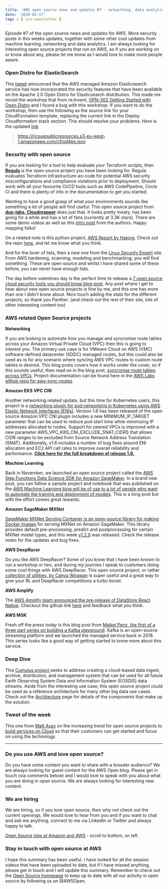 ```yaml
---
title: 'AWS open source news and updates #7 - networking, data analytics, security and more '
date: '2020-02-17'
tags : [ oss-newsletter ]
---
```

Episode #7 of the open source news and updates for AWS. More security posts in this weeks updates, together with some other cool updates from machine learning, networking and data analytics. I am always looking for interesting open source projects that run on AWS, so if you are working on or know about any, please let me know as I would love to make more people aware.

### Open Distro for ElasticSearch

This [tweet](https://twitter.com/AWSOpen/status/1227330467659161603) announced that the AWS managed Amazon Elasticsearch service had now incorporated the security features that have been available on the Apache 2.0 Open Distro for Elasticsearch distribution. This made me revisit the workshop that from re:Invent, [OPN-302 Getting Started with Open Distro](https://reinvent.aesworkshops.com/opn302/) and I found a bug with this workshop. If you want to do the workshop, then use the following as the source link for your CloudFormation template, replacing the current link in the Deploy Cloudformation stack section. This should resolve your problems. Here is the updated [link](https://ricsuepublicresources.s3-eu-west-1.amazonaws.com/cf/od4es.json)

>https://ricsuepublicresources.s3-eu-west-1.amazonaws.com/cf/od4es.json


### Security with open source

If you are looking for a tool to help evaluate your Terraform scripts, then **[Regula](https://github.com/fugue/regula)** is the open source project you have been looking for. Regula evaluates Terraform infrastructure-as-code for potential AWS security misconfigurations and compliance violations prior to deployment. Should work with all your favourite CI/CD tools such as AWS CodePipeline, Circle CI and there is plenty of info in the documentation to get you started.

Wanting to have a good grasp of what your environments sounds like something a lot of people will find useful. This open source project from **[duo-labs, Cloudmapper](https://github.com/duo-labs/cloudmapper)** does just that. It looks pretty meaty, has been going for a while and has a lot of fans (currently at 3.3K stars). There are some demo videos as well as this [intro post](https://duo.com/blog/introducing-cloudmapper-an-aws-visualization-tool) from the authors. Happy mapping folks!

On a related note is this python project, [AWS Report by Haking](https://hakin9.org/aws-report-a-tool-for-analyzing-amazon-resources/). Check out the repo [here](https://github.com/gmdutra/aws-report), and let me know what you think.

And for the lover of lists, then a new one from the [Linux Security Expert](https://linuxsecurity.expert/security-tools/aws-security-tools) site. From AWS hardening, scanning, modeling and benchmarking, you will find something. These are open source and whilst I have shared some of these before, you can never have enough lists.

The day before valentines day is the perfect time to release a [7 open source cloud security tools you should know blog post](https://blog.runpanther.io/open-source-cloud-security-tools/). Any post where I get to hear about new open source projects is fine by me, and this one has more than one I didn't know about. Nice touch adding the stats for the different projects, so thank you Panther. (and check out the rest of their site, lots of other interesting content too)

### AWS related Open Source projects

**Networking**

If you are looking to automate how you manage and syncronise route tables across your Amazon Virtual Private Cloud (VPC) then this is going to interest you. The primary use case is for VMware Cloud on AWS (VMC) software-defined datacenter (SDDC) managed routes, but this could also be used as-is for any scenario where syncing AWS VPC routes to custom route tables is desired. This blog posts covers how it works under the cover, so if this sounds useful, then read on in the blog post, [syncronise route tables across VPCs](https://aws.amazon.com/blogs/opensource/sync-routes-across-route-tables-with-aws-sync-routes-a-serverless-open-source-project/). Project documentation can be found here in the [AWS Labs github repo for aws-sync-routes](https://awslabs.github.io/aws-sync-routes/)

**Amazon EKS VPC CNI**

Another networking related update, but this time for Kubernetes users, this project is a [networking plugin for pod networking in Kubernetes using AWS Elastic Network Interfaces (ENIs)](https://github.com/aws/amazon-vpc-cni-k8s). Version 1.6 has been released of the open source Amazon VPC CNI plugin includes a new MINIMUM_IP_TARGET parameter that can be used to reduce pod start time while minimizing IP addresses allocated to nodes. Support for peered VPCs is improved with a new parameter AWS_VPC_K8S_CNI_EXCLUDE_SNAT_CIDRS that allows CIDR ranges to be excluded from Source Network Address Translation (SNAT). Additionally, v1.6 includes a number of bug fixes around ENI allocation and EC2 API call rates to improve overall reliability and performance. **[Click here for the full breakdown of release 1.6.](https://github.com/aws/amazon-vpc-cni-k8s/releases/tag/v1.6.0)**

**Machine Learning**

Back in November, we launched an open source project called the [AWS Step Functions Data Science SDK for Amazon SageMaker](https://aws.amazon.com/about-aws/whats-new/2019/11/introducing-aws-step-functions-data-science-sdk-amazon-sagemaker/). In a brand new post, you can follow a sample project and notebook that was published on the [AWS Machine Learning blog will be of use to a lot of people who want to automate the training and deployment of models](https://aws.amazon.com/blogs/machine-learning/automating-model-retraining-and-deployment-using-the-aws-step-functions-data-science-sdk-for-amazon-sagemaker/). This is a long post but with the effort comes great rewards.

**Amazon SageMaker MXNet**

[SageMaker MXNet Serving Container is an open-source library for making Docker images](https://pypi.org/project/sagemaker-mxnet-inference/1.2.0/) for serving MXNet on Amazon SageMaker. This library provides default pre-processing, predict and postprocessing for certain MXNet model types, and this week [v1.2.0](https://github.com/aws/sagemaker-mxnet-serving-container/releases) was released. Check the release notes for the updates and bug fixes.

**AWS DeepRacer**

Do you like AWS DeepRacer? Some of you know that I have been known to run a workshop or two, and during my journies I speak to customers doing some cool things with AWS DeepRacer. This open source project, or rather [collection of utilities, by Cahya Wirawan](https://github.com/cahya-wirawan/deepracer-tools/tree/master/auto-submission) is super useful and a great way to give your RL and DeepRacer competitions a turbo boost.


**AWS Amplify**

The [AWS Amplify team announced the pre-release of DataStore React Native](https://github.com/aws-amplify/amplify-js/issues/4527?sc_channel=sm&sc_campaign=Mobile_Campaign&sc_publisher=TWITTER&sc_country=Mobile&sc_outcome=awareness&trk=sm-mobile-community_TWITTER&linkId=82274998#issuecomment-585524466). Checkout the github link [here](https://github.com/aws-amplify/amplify-js/issues/4527?sc_channel=sm&sc_campaign=Mobile_Campaign&sc_publisher=TWITTER&sc_country=Mobile&sc_outcome=awareness&trk=sm-mobile-community_TWITTER&linkId=82274998#issuecomment-585524466) and feedback what you think.

**AWS MSK**

Fresh off the press today is this blog post from [Maikel Penz, the first of a three part series on building a Kafka playground](https://medium.com/@maikelpenz/building-a-kafka-playground-on-aws-part-1-setting-the-foundation-3065ecf51c19). Kafka is an open-source streaming platform and we launched the managed service back in 2018. This series looks like a good way of getting started to know more about this service.


### Deep Dive

This [Cumulus project ](https://nasa.github.io/cumulus/docs/cumulus-docs-readme)seeks to address creating a cloud-based data ingest, archive, distribution, and management system that can be used for all future Earth Observing System Data and Information System (EOSDIS) data streams. Aside from the interesting use case, this open source project could be used as a reference architecture for many other big data use cases. Check out the [Architecture](https://nasa.github.io/cumulus/docs/architecture) page for details of the components that make up the solution.


### Tweet of the week

This one from [Matt Asay](https://twitter.com/mjasay) on the increasing trend for open source projects to [build services on Cloud](https://twitter.com/mjasay/status/1227326249481142272) so that their customers can get started and focus on using the technology.


---
### Do you use AWS and love open source? 

Do you have some content you want to share with a broader audience? We are always looking for guest content for the AWS Open blog. Please get in touch (via comments below) and I would love to speak with you about what you are doing in open source. We are always looking for interesting new content.

### We are hiring

We are hiring, so if you love open source, then why not check out the current openings. We would love to hear from you and if you want to chat and ask me anything, connect to me via LinkedIn or Twitter and always happy to talk.

[Open Source jobs at Amazon and AWS](https://aws.amazon.com/opensource/?opensource-all.sort-by=item.additionalFields.startDate&opensource-all.sort-order=asc) - scroll to bottom, on left.

### Stay in touch with open source at AWS

I hope this summary has been useful. I have looked for all the session videos that have been uploaded to date, but if I have missed anything, please get in touch and I will update this summary. Remember to check out the [Open Source homepage](https://aws.amazon.com/opensource/?opensource-all.sort-by=item.additionalFields.startDate&opensource-all.sort-order=asc) to keep up to date with all our activity in open source by following us on @AWSOpen.